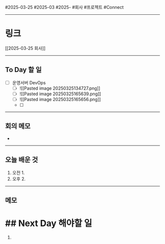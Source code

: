 #2025-03-25 #2025-03 #2025- 
#회사 #프로젝트 #Connect 


------
# 링크 
[[2025-03-25 회사]]

---
## To Day 할 일
- [ ] 운영서버 DevOps
    - [ ] ![[Pasted image 20250325134727.png]]
    - [ ] ![[Pasted image 20250325165639.png]]
    - [ ] ![[Pasted image 20250325165656.png]]
    - [ ] 
---
## 회의 메모
- 
---
## 오늘 배운 것
1. 오전
    1. 
2. 오후
    2. 
---
## 메모


# ## Next Day 해야할 일
1. 
